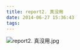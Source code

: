 ```yaml
---
title: report2. 真没用
date: 2014-06-27 15:36:43
tags:
---
```

![report2. 真沒用.jpg](https://i.loli.net/2018/03/23/5ab51babac696.jpg)
